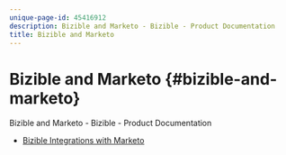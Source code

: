 ```yaml
---
unique-page-id: 45416912
description: Bizible and Marketo - Bizible - Product Documentation
title: Bizible and Marketo
---
```


# Bizible and Marketo {#bizible-and-marketo}

Bizible and Marketo - Bizible - Product Documentation

* [Bizible Integrations with Marketo](bizible-and-marketo/bizible-integrations-with-marketo.md)

